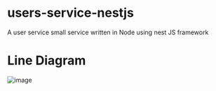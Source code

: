 # users-service-nestjs

A user service small service written in Node using nest JS framework

# Line Diagram

![image](https://drive.google.com/uc?export=view&id=1bP-JinQPrELglUg-knrR6QTrvsU8S7-3)
